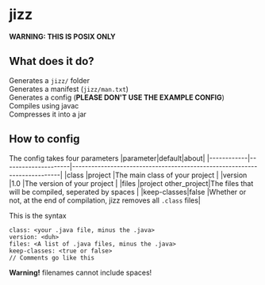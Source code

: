 # jizz
**WARNING: THIS IS POSIX ONLY**
## What does it do?
Generates a `jizz/` folder\
Generates a manifest (`jizz/man.txt`)\
Generates a config (**PLEASE DON'T USE THE EXAMPLE CONFIG**)\
Compiles using javac\
Compresses it into a jar
## How to config
The config takes four parameters
|parameter|default|about|
|------------|---------------------|--------------------------------------------------------------------------|
|class       |project              |The main class of your project                                            |
|version     |1.0                  |The version of your project                                               |
|files       |project other_project|The files that will be compiled, seperated by spaces                      |
|keep-classes|false                |Whether or not, at the end of compilation, jizz removes all `.class` files|

This is the syntax

```
class: <your .java file, minus the .java>
version: <duh>
files: <A list of .java files, minus the .java>
keep-classes: <true or false>
// Comments go like this
```

**Warning!** filenames cannot include spaces!

